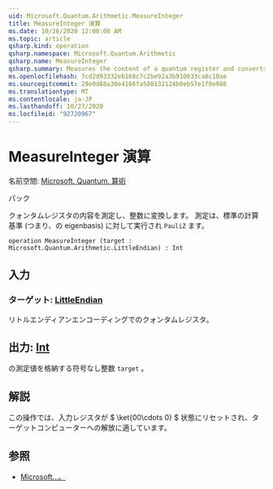 ```yaml
---
uid: Microsoft.Quantum.Arithmetic.MeasureInteger
title: MeasureInteger 演算
ms.date: 10/26/2020 12:00:00 AM
ms.topic: article
qsharp.kind: operation
qsharp.namespace: Microsoft.Quantum.Arithmetic
qsharp.name: MeasureInteger
qsharp.summary: Measures the content of a quantum register and converts it to an integer. The measurement is performed with respect to the standard computational basis, i.e., the eigenbasis of `PauliZ`.
ms.openlocfilehash: 7cd2d93332eb168c7c2be92a3b910033ca8c10ae
ms.sourcegitcommit: 29e0d88a30e4166fa580132124b0eb57e1f0e986
ms.translationtype: MT
ms.contentlocale: ja-JP
ms.lasthandoff: 10/27/2020
ms.locfileid: "92720967"
---
```

# <a name="measureinteger-operation"></a>MeasureInteger 演算

名前空間: [Microsoft. Quantum. 算術](xref:Microsoft.Quantum.Arithmetic)

パック [](https://nuget.org/packages/)


クォンタムレジスタの内容を測定し、整数に変換します。 測定は、標準の計算基準 (つまり、の eigenbasis) に対して実行され `PauliZ` ます。

```qsharp
operation MeasureInteger (target : Microsoft.Quantum.Arithmetic.LittleEndian) : Int
```


## <a name="input"></a>入力

### <a name="target--littleendian"></a>ターゲット: [LittleEndian](xref:Microsoft.Quantum.Arithmetic.LittleEndian)

リトルエンディアンエンコーディングでのクォンタムレジスタ。



## <a name="output--int"></a>出力: [Int](xref:microsoft.quantum.lang-ref.int)

の測定値を格納する符号なし整数 `target` 。

## <a name="remarks"></a>解説

この操作では、入力レジスタが $ \ket{00\cdots 0} $ 状態にリセットされ、ターゲットコンピューターへの解放に適しています。

## <a name="see-also"></a>参照

- [Microsoft...。](xref:Microsoft.Quantum.Canon.MeasureIntegerBE)